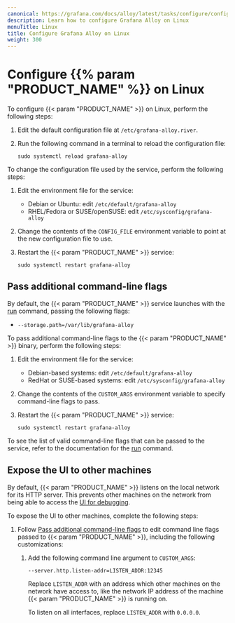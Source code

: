 ```yaml
---
canonical: https://grafana.com/docs/alloy/latest/tasks/configure/configure-linux/
description: Learn how to configure Grafana Alloy on Linux
menuTitle: Linux
title: Configure Grafana Alloy on Linux
weight: 300
---
```


# Configure {{% param "PRODUCT_NAME" %}} on Linux

To configure {{< param "PRODUCT_NAME" >}} on Linux, perform the following steps:

1. Edit the default configuration file at `/etc/grafana-alloy.river`.

1. Run the following command in a terminal to reload the configuration file:

   ```shell
   sudo systemctl reload grafana-alloy
   ```

To change the configuration file used by the service, perform the following steps:

1. Edit the environment file for the service:

   * Debian or Ubuntu: edit `/etc/default/grafana-alloy`
   * RHEL/Fedora or SUSE/openSUSE: edit `/etc/sysconfig/grafana-alloy`

1. Change the contents of the `CONFIG_FILE` environment variable to point at the new configuration file to use.

1. Restart the {{< param "PRODUCT_NAME" >}} service:

   ```shell
   sudo systemctl restart grafana-alloy
   ```

## Pass additional command-line flags

By default, the {{< param "PRODUCT_NAME" >}} service launches with the [run][] command, passing the following flags:

* `--storage.path=/var/lib/grafana-alloy`

To pass additional command-line flags to the {{< param "PRODUCT_NAME" >}} binary, perform the following steps:

1. Edit the environment file for the service:

   * Debian-based systems: edit `/etc/default/grafana-alloy`
   * RedHat or SUSE-based systems: edit `/etc/sysconfig/grafana-alloy`

1. Change the contents of the `CUSTOM_ARGS` environment variable to specify
   command-line flags to pass.

1. Restart the {{< param "PRODUCT_NAME" >}} service:

   ```shell
   sudo systemctl restart grafana-alloy
   ```

To see the list of valid command-line flags that can be passed to the service, refer to the documentation for the [run][] command.

## Expose the UI to other machines

By default, {{< param "PRODUCT_NAME" >}} listens on the local network for its HTTP server.
This prevents other machines on the network from being able to access the [UI for debugging][UI].

To expose the UI to other machines, complete the following steps:

1. Follow [Pass additional command-line flags](#pass-additional-command-line-flags)
   to edit command line flags passed to {{< param "PRODUCT_NAME" >}}, including the
   following customizations:

    1. Add the following command line argument to `CUSTOM_ARGS`:

       ```shell
       --server.http.listen-addr=LISTEN_ADDR:12345
       ```

       Replace `LISTEN_ADDR` with an address which other machines on the
       network have access to, like the network IP address of the machine
       {{< param "PRODUCT_NAME" >}} is running on.

       To listen on all interfaces, replace `LISTEN_ADDR` with `0.0.0.0`.

[run]:../../../reference/cli/run/
[UI]: ../../debug/#grafana-alloy-ui
